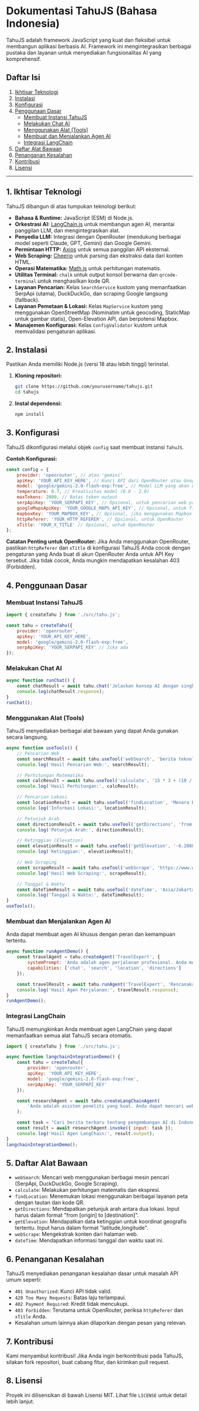 # Dokumentasi TahuJS (Bahasa Indonesia)

TahuJS adalah framework JavaScript yang kuat dan fleksibel untuk membangun aplikasi berbasis AI. Framework ini mengintegrasikan berbagai pustaka dan layanan untuk menyediakan fungsionalitas AI yang komprehensif.

## Daftar Isi

1.  [Ikhtisar Teknologi](#1-ikhtisar-teknologi)
2.  [Instalasi](#2-instalasi)
3.  [Konfigurasi](#3-konfigurasi)
4.  [Penggunaan Dasar](#4-penggunaan-dasar)
    *   [Membuat Instansi TahuJS](#membuat-instansi-tahujs)
    *   [Melakukan Chat AI](#melakukan-chat-ai)
    *   [Menggunakan Alat (Tools)](#menggunakan-alat-tools)
    *   [Membuat dan Menjalankan Agen AI](#membuat-dan-menjalankan-agen-ai)
    *   [Integrasi LangChain](#integrasi-langchain)
5.  [Daftar Alat Bawaan](#5-daftar-alat-bawaan)
6.  [Penanganan Kesalahan](#6-penanganan-kesalahan)
7.  [Kontribusi](#7-kontribusi)
8.  [Lisensi](#8-lisensi)

---

## 1. Ikhtisar Teknologi

TahuJS dibangun di atas tumpukan teknologi berikut:

*   **Bahasa & Runtime:** JavaScript (ESM) di Node.js.
*   **Orkestrasi AI:** [LangChain.js](https://js.langchain.com/) untuk membangun agen AI, merantai panggilan LLM, dan mengintegrasikan alat.
*   **Penyedia LLM:** Integrasi dengan OpenRouter (mendukung berbagai model seperti Claude, GPT, Gemini) dan Google Gemini.
*   **Permintaan HTTP:** [Axios](https://axios-http.com/) untuk semua panggilan API eksternal.
*   **Web Scraping:** [Cheerio](https://cheerio.js.org/) untuk parsing dan ekstraksi data dari konten HTML.
*   **Operasi Matematika:** [Math.js](https://mathjs.org/) untuk perhitungan matematis.
*   **Utilitas Terminal:** `chalk` untuk output konsol berwarna dan `qrcode-terminal` untuk menghasilkan kode QR.
*   **Layanan Pencarian:** Kelas `SearchService` kustom yang memanfaatkan SerpApi (utama), DuckDuckGo, dan scraping Google langsung (fallback).
*   **Layanan Pemetaan & Lokasi:** Kelas `MapService` kustom yang menggunakan OpenStreetMap (Nominatim untuk geocoding, StaticMap untuk gambar statis), Open-Elevation API, dan berpotensi Mapbox.
*   **Manajemen Konfigurasi:** Kelas `ConfigValidator` kustom untuk memvalidasi pengaturan aplikasi.

## 2. Instalasi

Pastikan Anda memiliki Node.js (versi 18 atau lebih tinggi) terinstal.

1.  **Kloning repositori:**
    ```bash
    git clone https://github.com/yourusername/tahujs.git
    cd tahujs
    ```
2.  **Instal dependensi:**
    ```bash
    npm install
    ```

## 3. Konfigurasi

TahuJS dikonfigurasi melalui objek `config` saat membuat instansi `TahuJS`.

**Contoh Konfigurasi:**

```javascript
const config = {
    provider: 'openrouter', // atau 'gemini'
    apiKey: 'YOUR_API_KEY_HERE', // Kunci API dari OpenRouter atau Google Gemini
    model: 'google/gemini-2.0-flash-exp:free', // Model LLM yang akan digunakan
    temperature: 0.7, // Kreativitas model (0.0 - 2.0)
    maxTokens: 2000, // Batas token output
    serpApiKey: 'YOUR_SERPAPI_KEY', // Opsional, untuk pencarian web yang lebih baik
    googleMapsApiKey: 'YOUR_GOOGLE_MAPS_API_KEY', // Opsional, untuk fitur peta tertentu
    mapboxKey: 'YOUR_MAPBOX_KEY', // Opsional, jika menggunakan Mapbox
    httpReferer: 'YOUR_HTTP_REFERER', // Opsional, untuk OpenRouter
    xTitle: 'YOUR_X_TITLE' // Opsional, untuk OpenRouter
};
```

**Catatan Penting untuk OpenRouter:** Jika Anda menggunakan OpenRouter, pastikan `httpReferer` dan `xTitle` di konfigurasi TahuJS Anda cocok dengan pengaturan yang Anda buat di akun OpenRouter Anda untuk API Key tersebut. Jika tidak cocok, Anda mungkin mendapatkan kesalahan 403 (Forbidden).

## 4. Penggunaan Dasar

### Membuat Instansi TahuJS

```javascript
import { createTahu } from './src/tahu.js';

const tahu = createTahu({
    provider: 'openrouter',
    apiKey: 'YOUR_API_KEY_HERE',
    model: 'google/gemini-2.0-flash-exp:free',
    serpApiKey: 'YOUR_SERPAPI_KEY' // Jika ada
});
```

### Melakukan Chat AI

```javascript
async function runChat() {
    const chatResult = await tahu.chat('Jelaskan konsep AI dengan singkat.');
    console.log(chatResult.response);
}
runChat();
```

### Menggunakan Alat (Tools)

TahuJS menyediakan berbagai alat bawaan yang dapat Anda gunakan secara langsung.

```javascript
async function useTools() {
    // Pencarian Web
    const searchResult = await tahu.useTool('webSearch', 'berita teknologi terbaru');
    console.log('Hasil Pencarian Web:', searchResult);

    // Perhitungan Matematika
    const calcResult = await tahu.useTool('calculate', '15 * 3 + (10 / 2)');
    console.log('Hasil Perhitungan:', calcResult);

    // Pencarian Lokasi
    const locationResult = await tahu.useTool('findLocation', 'Menara Eiffel Paris');
    console.log('Informasi Lokasi:', locationResult);

    // Petunjuk Arah
    const directionsResult = await tahu.useTool('getDirections', 'from Monas to Ragunan Zoo');
    console.log('Petunjuk Arah:', directionsResult);

    // Ketinggian (Elevation)
    const elevationResult = await tahu.useTool('getElevation', '-6.2088,106.8456'); // Koordinat Jakarta
    console.log('Ketinggian:', elevationResult);

    // Web Scraping
    const scrapeResult = await tahu.useTool('webScrape', 'https://www.wikipedia.org');
    console.log('Hasil Web Scraping:', scrapeResult);

    // Tanggal & Waktu
    const dateTimeResult = await tahu.useTool('dateTime', 'Asia/Jakarta');
    console.log('Tanggal & Waktu:', dateTimeResult);
}
useTools();
```

### Membuat dan Menjalankan Agen AI

Anda dapat membuat agen AI khusus dengan peran dan kemampuan tertentu.

```javascript
async function runAgentDemo() {
    const travelAgent = tahu.createAgent('TravelExpert', {
        systemPrompt: 'Anda adalah agen perjalanan profesional. Anda membantu merencanakan perjalanan, menemukan lokasi, dan memberikan saran perjalanan.',
        capabilities: ['chat', 'search', 'location', 'directions']
    });

    const travelResult = await tahu.runAgent('TravelExpert', 'Rencanakan perjalanan sehari ke Bali. Temukan tempat menarik untuk dikunjungi dan berikan petunjuk arah.');
    console.log('Hasil Agen Perjalanan:', travelResult.response);
}
runAgentDemo();
```

### Integrasi LangChain

TahuJS memungkinkan Anda membuat agen LangChain yang dapat memanfaatkan semua alat TahuJS secara otomatis.

```javascript
import { createTahu } from './src/tahu.js';

async function langchainIntegrationDemo() {
    const tahu = createTahu({
        provider: 'openrouter',
        apiKey: 'YOUR_API_KEY_HERE',
        model: 'google/gemini-2.0-flash-exp:free',
        serpApiKey: 'YOUR_SERPAPI_KEY'
    });

    const researchAgent = await tahu.createLangChainAgent(
        'Anda adalah asisten peneliti yang kuat. Anda dapat mencari web, menemukan lokasi, dan melakukan perhitungan.'
    );

    const task = "Cari berita terbaru tentang pengembangan AI di Indonesia, lalu cari lokasi kantor pusat Google Indonesia dan berikan link Google Maps-nya.";
    const result = await researchAgent.invoke({ input: task });
    console.log('Hasil Agen LangChain:', result.output);
}
langchainIntegrationDemo();
```

## 5. Daftar Alat Bawaan

*   `webSearch`: Mencari web menggunakan berbagai mesin pencari (SerpApi, DuckDuckGo, Google Scraping).
*   `calculate`: Melakukan perhitungan matematis dan ekspresi.
*   `findLocation`: Menemukan lokasi menggunakan berbagai layanan peta dengan tautan dan kode QR.
*   `getDirections`: Mendapatkan petunjuk arah antara dua lokasi. Input harus dalam format "from [origin] to [destination]".
*   `getElevation`: Mendapatkan data ketinggian untuk koordinat geografis tertentu. Input harus dalam format "latitude,longitude".
*   `webScrape`: Mengekstrak konten dari halaman web.
*   `dateTime`: Mendapatkan informasi tanggal dan waktu saat ini.

## 6. Penanganan Kesalahan

TahuJS menyediakan penanganan kesalahan dasar untuk masalah API umum seperti:

*   `401 Unauthorized`: Kunci API tidak valid.
*   `429 Too Many Requests`: Batas laju terlampaui.
*   `402 Payment Required`: Kredit tidak mencukupi.
*   `403 Forbidden`: Terutama untuk OpenRouter, periksa `httpReferer` dan `xTitle` Anda.
*   Kesalahan umum lainnya akan dilaporkan dengan pesan yang relevan.

## 7. Kontribusi

Kami menyambut kontribusi! Jika Anda ingin berkontribusi pada TahuJS, silakan fork repositori, buat cabang fitur, dan kirimkan pull request.

## 8. Lisensi

Proyek ini dilisensikan di bawah Lisensi MIT. Lihat file `LICENSE` untuk detail lebih lanjut.